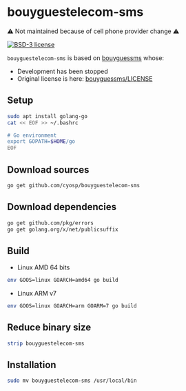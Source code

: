 # bouyguestelecom-sms

⚠️ Not maintained because of cell phone provider change ⚠️

[![BSD-3 license](https://img.shields.io/badge/license-BSD--3--Clause-428F7E.svg)](https://tldrlegal.com/license/bsd-3-clause-license-%28revised%29)

`bouyguestelecom-sms` is based on [bouyguessms](https://github.com/tomsquest/bouyguessms) whose:
 * Development has been stopped
 * Original license is here: [bouyguessms/LICENSE](bouyguessms/LICENSE)

## Setup
```bash
sudo apt install golang-go
cat << EOF >> ~/.bashrc

# Go environment
export GOPATH=$HOME/go
EOF
```

## Download sources
```bash
go get github.com/cyosp/bouyguestelecom-sms
```

## Download dependencies
```bash
go get github.com/pkg/errors
go get golang.org/x/net/publicsuffix
```

## Build
 * Linux AMD 64 bits
```bash
env GOOS=linux GOARCH=amd64 go build
```
 * Linux ARM v7
```bash
env GOOS=linux GOARCH=arm GOARM=7 go build
```

## Reduce binary size
```bash
strip bouyguestelecom-sms
```

## Installation
```bash
sudo mv bouyguestelecom-sms /usr/local/bin
```
